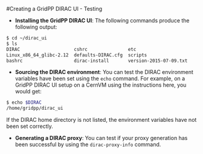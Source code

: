 #Creating a GridPP DIRAC UI - Testing

* **Installing the GridPP DIRAC UI**:
The following commands produce the following output:
```bash
$ cd ~/dirac_ui
$ ls
DIRAC                    cshrc               etc
Linux_x86_64_glibc-2.12  defaults-DIRAC.cfg  scripts
bashrc                   dirac-install       version-2015-07-09.txt
```

* **Sourcing the DIRAC environment**:
You can test the DIRAC environment variables have been
set using the `echo` command.
For example, on a GridPP DIRAC UI setup on a CernVM
using the instructions here, you would get:
```bash
$ echo $DIRAC
/home/gridpp/dirac_ui
```
If the DIRAC home directory is not listed, the environment
variables have not been set correctly.

* **Generating a DIRAC proxy**:
You can test if your proxy generation has been successful by
using the `dirac-proxy-info` command.
